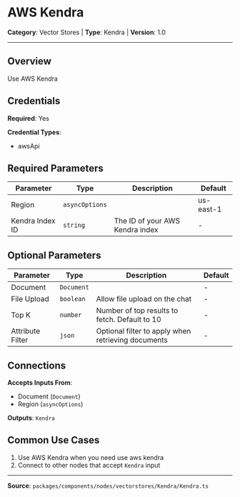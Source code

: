 # AWS Kendra

**Category**: Vector Stores | **Type**: Kendra | **Version**: 1.0

---

## Overview

Use AWS Kendra

## Credentials

**Required**: Yes

**Credential Types**:
- awsApi

## Required Parameters

| Parameter | Type | Description | Default |
|-----------|------|-------------|---------|
| Region | `asyncOptions` |  | us-east-1 |
| Kendra Index ID | `string` | The ID of your AWS Kendra index | - |

## Optional Parameters

| Parameter | Type | Description | Default |
|-----------|------|-------------|---------|
| Document | `Document` |  | - |
| File Upload | `boolean` | Allow file upload on the chat | - |
| Top K | `number` | Number of top results to fetch. Default to 10 | - |
| Attribute Filter | `json` | Optional filter to apply when retrieving documents | - |

## Connections

**Accepts Inputs From**:
- Document (`Document`)
- Region (`asyncOptions`)

**Outputs**: `Kendra`

## Common Use Cases

1. Use AWS Kendra when you need use aws kendra
2. Connect to other nodes that accept `Kendra` input

---

**Source**: `packages/components/nodes/vectorstores/Kendra/Kendra.ts`